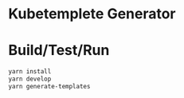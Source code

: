 # Kubetemplete Generator

# Build/Test/Run

```bash
yarn install
yarn develop
yarn generate-templates
```





